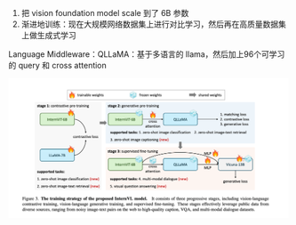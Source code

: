 1. 把 vision foundation model scale 到了 6B 参数
2. 渐进地训练：现在大规模网络数据集上进行对比学习，然后再在高质量数据集上做生成式学习

Language Middleware：QLLaMA：基于多语言的 llama，然后加上96个可学习的 query 和 cross attention

![](imgs/intern-vl-training-strategy.png)
